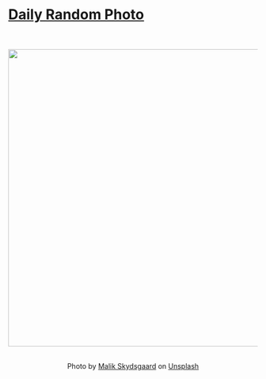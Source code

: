 # [Daily Random Photo](https://www.dailyrandomphoto.com/)

<div align="center">
  <br>
  <br>
  <a href="https://www.dailyrandomphoto.com/p/2021/2021-01-09/"><img src="https://images.unsplash.com/photo-1607986057368-e40bb8707874?crop=entropy&cs=tinysrgb&fit=max&fm=jpg&ixid=MXw3NzUwOHwwfDF8cmFuZG9tfHx8fHx8fHw&ixlib=rb-1.2.1&q=80&w=1080" width="600px"></a>
  <br>
  <br>
  <p class="has-text-grey">Photo by <a href="https://unsplash.com/@malikskyds?utm_source=Daily%20Random%20Photo&amp;utm_medium=referral" target="_blank" rel="noopener noreferrer">Malik Skydsgaard</a> on <a href="https://unsplash.com/photos/NvnM6grVrkk?utm_source=Daily%20Random%20Photo&amp;utm_medium=referral" target="_blank" rel="noopener noreferrer">Unsplash</a></p>
</div>
